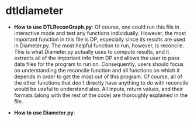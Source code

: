 # dtldiameter

* __**How to use DTLReconGraph.py**__: Of course, one could run this file in interactive mode and test any functions individually. However, the most important function in this file is DP, especially since its results are used in Diameter.py. The most helpful function to run, however, is reconcile. This is what Diameter.py actually uses to compute results, and it extracts all of the important info from DP and allows the user to pass data files for the program to run on. Consequently, users should focus on understanding the reconcile function and all functions on which it depends in order to get the most out of this program. Of course, all of the other functions that don't directly have anything to do with reconcile would be useful to understand also. All inputs, return values, and their formats (along with the rest of the code) are thoroughly explained in the file.

* __**How to use Diameter.py**__:
